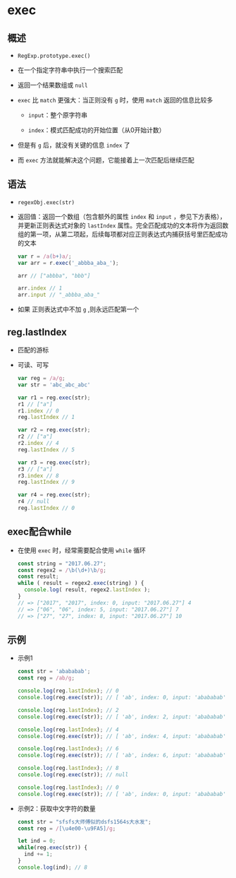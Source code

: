 # exec

## 概述

  - `RegExp.prototype.exec()`

  - 在一个指定字符串中执行一个搜索匹配

  - 返回一个结果数组或 `null`

  - `exec` 比 `match` 更强大：当正则没有 `g` 时，使用 `match` 返回的信息比较多

      - `input`：整个原字符串

      - `index`：模式匹配成功的开始位置（从0开始计数）

  - 但是有 `g` 后，就没有关键的信息 `index` 了

  - 而 `exec` 方法就能解决这个问题，它能接着上一次匹配后继续匹配

## 语法

  - `regexObj.exec(str)`

  - 返回值：返回一个数组（包含额外的属性 `index` 和 `input` ，参见下方表格），并更新正则表达式对象的 `lastIndex` 属性。完全匹配成功的文本将作为返回数组的第一项，从第二项起，后续每项都对应正则表达式内捕获括号里匹配成功的文本

    ```js
    var r = /a(b+)a/;
    var arr = r.exec('_abbba_aba_');

    arr // ["abbba", "bbb"]

    arr.index // 1
    arr.input // "_abbba_aba_"
    ```

  - 如果 正则表达式中不加 `g` ,则永远匹配第一个

## reg.lastIndex

  - 匹配的游标

  - 可读、可写

    ```js
    var reg = /a/g;
    var str = 'abc_abc_abc'

    var r1 = reg.exec(str);
    r1 // ["a"]
    r1.index // 0
    reg.lastIndex // 1

    var r2 = reg.exec(str);
    r2 // ["a"]
    r2.index // 4
    reg.lastIndex // 5

    var r3 = reg.exec(str);
    r3 // ["a"]
    r3.index // 8
    reg.lastIndex // 9

    var r4 = reg.exec(str);
    r4 // null
    reg.lastIndex // 0
    ```

## exec配合while

  - 在使用 `exec` 时，经常需要配合使用 `while` 循环

    ```js
    const string = "2017.06.27";
    const regex2 = /\b(\d+)\b/g;
    const result;
    while ( result = regex2.exec(string) ) {
      console.log( result, regex2.lastIndex );
    }
    // => ["2017", "2017", index: 0, input: "2017.06.27"] 4
    // => ["06", "06", index: 5, input: "2017.06.27"] 7
    // => ["27", "27", index: 8, input: "2017.06.27"] 10
    ```

## 示例

  - 示例1

    ```js
    const str = 'abababab';
    const reg = /ab/g;

    console.log(reg.lastIndex); // 0
    console.log(reg.exec(str)); // [ 'ab', index: 0, input: 'abababab' ]

    console.log(reg.lastIndex); // 2
    console.log(reg.exec(str)); // [ 'ab', index: 2, input: 'abababab' ]

    console.log(reg.lastIndex); // 4
    console.log(reg.exec(str)); // [ 'ab', index: 4, input: 'abababab' ]

    console.log(reg.lastIndex); // 6
    console.log(reg.exec(str)); // [ 'ab', index: 6, input: 'abababab' ]

    console.log(reg.lastIndex); // 8
    console.log(reg.exec(str)); // null

    console.log(reg.lastIndex); // 0
    console.log(reg.exec(str)); // [ 'ab', index: 0, input: 'abababab' ]
    ```

  - 示例2：获取中文字符的数量

    ```js
    const str = "sfsfs大师傅似的dsfs1564s大水发";
    const reg = /[\u4e00-\u9FA5]/g;

    let ind = 0;
    while(reg.exec(str)) {
      ind += 1;
    }
    console.log(ind); // 8
    ```
